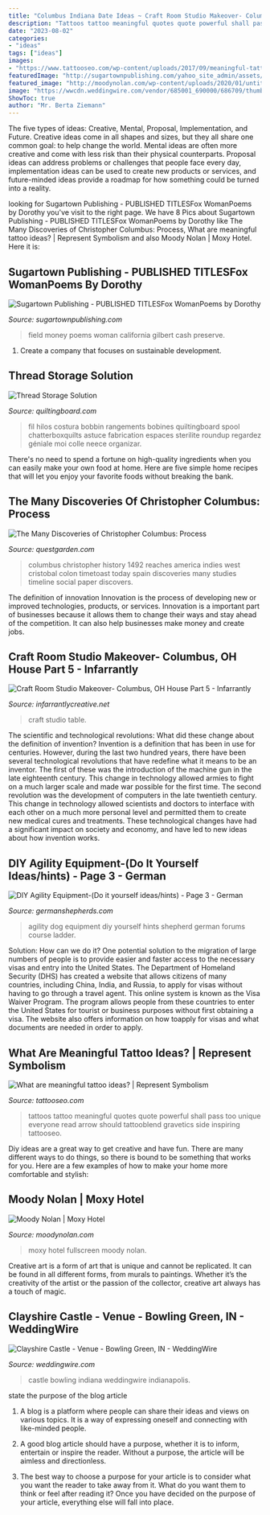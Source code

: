```yaml
---
title: "Columbus Indiana Date Ideas ~ Craft Room Studio Makeover- Columbus, Oh House Part 5"
description: "Tattoos tattoo meaningful quotes quote powerful shall pass too unique everyone read arrow should tattooblend gravetics side inspiring tattooseo"
date: "2023-08-02"
categories:
- "ideas"
tags: ["ideas"]
images:
- "https://www.tattooseo.com/wp-content/uploads/2017/09/meaningful-tattoos-17.jpg"
featuredImage: "http://sugartownpublishing.com/yahoo_site_admin/assets/images/Voices_from_the_Field_at_350_dpi.80123431_std.jpg"
featured_image: "http://moodynolan.com/wp-content/uploads/2020/01/untitled-3-800x600.jpg"
image: "https://wwcdn.weddingwire.com/vendor/685001_690000/686709/thumbnails/1200x1200_1416013272176-mowing-010.jpg"
ShowToc: true
author: "Mr. Berta Ziemann"
---
```



The five types of ideas: Creative, Mental, Proposal, Implementation, and Future.
Creative ideas come in all shapes and sizes, but they all share one common goal: to help change the world. Mental ideas are often more creative and come with less risk than their physical counterparts. Proposal ideas can address problems or challenges that people face every day, implementation ideas can be used to create new products or services, and future-minded ideas provide a roadmap for how something could be turned into a reality.

	

		
looking for Sugartown Publishing - PUBLISHED TITLESFox WomanPoems by Dorothy you've visit to the right page. We have 8 Pics about Sugartown Publishing - PUBLISHED TITLESFox WomanPoems by Dorothy like The Many Discoveries of Christopher Columbus: Process, What are meaningful tattoo ideas? | Represent Symbolism and also Moody Nolan | Moxy Hotel. Here it is:
		
    
## Sugartown Publishing - PUBLISHED TITLESFox WomanPoems By Dorothy

<img loading=lazy src="http://sugartownpublishing.com/yahoo_site_admin/assets/images/Voices_from_the_Field_at_350_dpi.80123431_std.jpg" onerror="this.onerror=null;this.src='https://tse1.mm.bing.net/th?id=OIP.fjDD9v3ye_t8jggkGVyhbgHaLH&amp;pid=15.1';" alt="Sugartown Publishing - PUBLISHED TITLESFox WomanPoems by Dorothy">

_Source: sugartownpublishing.com_

>field money poems woman california gilbert cash preserve. 

	

1. Create a company that focuses on sustainable development.

    
## Thread Storage Solution

<img loading=lazy src="https://www.quiltingboard.com/attachments/pictures-f5/159058d1294790400-attachment-159053.jpe" onerror="this.onerror=null;this.src='https://tse1.mm.bing.net/th?id=OIP.edT1PUw4jJ0pRFYsc8L5JAHaJ6&amp;pid=15.1';" alt="Thread Storage Solution">

_Source: quiltingboard.com_

>fil hilos costura bobbin rangements bobines quiltingboard spool chatterboxquilts astuce fabrication espaces sterilite roundup regardez géniale moi colle neece organizar. 

	

There's no need to spend a fortune on high-quality ingredients when you can easily make your own food at home. Here are five simple home recipes that will let you enjoy your favorite foods without breaking the bank.

    
## The Many Discoveries Of Christopher Columbus: Process

<img loading=lazy src="http://questgarden.com/71/32/7/081014090839/images/1_61_columbus_christopher.jpg" onerror="this.onerror=null;this.src='https://tse2.mm.bing.net/th?id=OIP.Km6gq1zVU22ItOpCG3NLYQAAAA&amp;pid=15.1';" alt="The Many Discoveries of Christopher Columbus: Process">

_Source: questgarden.com_

>columbus christopher history 1492 reaches america indies west cristobal colon timetoast today spain discoveries many studies timeline social paper discovers. 

	

The definition of innovation
Innovation is the process of developing new or improved technologies, products, or services. Innovation is a important part of businesses because it allows them to change their ways and stay ahead of the competition. It can also help businesses make money and create jobs.

    
## Craft Room Studio Makeover- Columbus, OH House Part 5 - Infarrantly

<img loading=lazy src="https://i1.wp.com/www.infarrantlycreative.net/wp-content/uploads/2016/03/DSC_0545craft-table-room.jpg?fit=513%2C770&amp;ssl=1" onerror="this.onerror=null;this.src='https://tse3.mm.bing.net/th?id=OIP.jmMcKB1eZGyTsNBuBf5rSwHaLH&amp;pid=15.1';" alt="Craft Room Studio Makeover- Columbus, OH House Part 5 - Infarrantly">

_Source: infarrantlycreative.net_

>craft studio table. 

	

The scientific and technological revolutions: What did these change about the definition of invention?
Invention is a definition that has been in use for centuries. However, during the last two hundred years, there have been several technological revolutions that have redefine what it means to be an inventor. The first of these was the introduction of the machine gun in the late eighteenth century. This change in technology allowed armies to fight on a much larger scale and made war possible for the first time. The second revolution was the development of computers in the late twentieth century. This change in technology allowed scientists and doctors to interface with each other on a much more personal level and permitted them to create new medical cures and treatments. These technological changes have had a significant impact on society and economy, and have led to new ideas about how invention works.

    
## DIY Agility Equipment-(Do It Yourself Ideas/hints) - Page 3 - German

<img loading=lazy src="http://www.germanshepherds.com/forum/attachments/agility/5739d1295563793-diy-agility-equipment-do-yourself-ideas-hints-img_3739.jpg" onerror="this.onerror=null;this.src='https://tse3.mm.bing.net/th?id=OIP.HGUQns5zKJgmeHymUGizpgHaFj&amp;pid=15.1';" alt="DIY Agility Equipment-(Do it yourself ideas/hints) - Page 3 - German">

_Source: germanshepherds.com_

>agility dog equipment diy yourself hints shepherd german forums course ladder. 

	

Solution: How can we do it?
One potential solution to the migration of large numbers of people is to provide easier and faster access to the necessary visas and entry into the United States. The Department of Homeland Security (DHS) has created a website that allows citizens of many countries, including China, India, and Russia, to apply for visas without having to go through a travel agent. This online system is known as the Visa Waiver Program. The program allows people from these countries to enter the United States for tourist or business purposes without first obtaining a visa. The website also offers information on how toapply for visas and what documents are needed in order to apply.

    
## What Are Meaningful Tattoo Ideas? | Represent Symbolism

<img loading=lazy src="https://www.tattooseo.com/wp-content/uploads/2017/09/meaningful-tattoos-17.jpg" onerror="this.onerror=null;this.src='https://tse1.mm.bing.net/th?id=OIP.znB5TuDria_-Xlba30ldRQAAAA&amp;pid=15.1';" alt="What are meaningful tattoo ideas? | Represent Symbolism">

_Source: tattooseo.com_

>tattoos tattoo meaningful quotes quote powerful shall pass too unique everyone read arrow should tattooblend gravetics side inspiring tattooseo. 

	

Diy ideas are a great way to get creative and have fun. There are many different ways to do things, so there is bound to be something that works for you. Here are a few examples of how to make your home more comfortable and stylish: 

    
## Moody Nolan | Moxy Hotel

<img loading=lazy src="http://moodynolan.com/wp-content/uploads/2020/01/untitled-3-800x600.jpg" onerror="this.onerror=null;this.src='https://tse1.mm.bing.net/th?id=OIP.gfsZeijKLQVK_YiT21hYygHaFj&amp;pid=15.1';" alt="Moody Nolan | Moxy Hotel">

_Source: moodynolan.com_

>moxy hotel fullscreen moody nolan. 

	

Creative art is a form of art that is unique and cannot be replicated. It can be found in all different forms, from murals to paintings. Whether it’s the creativity of the artist or the passion of the collector, creative art always has a touch of magic.

    
## Clayshire Castle - Venue - Bowling Green, IN - WeddingWire

<img loading=lazy src="https://wwcdn.weddingwire.com/vendor/685001_690000/686709/thumbnails/1200x1200_1416013272176-mowing-010.jpg" onerror="this.onerror=null;this.src='https://tse2.mm.bing.net/th?id=OIP.POJxWwClt-IxdO1VjUDGugHaEc&amp;pid=15.1';" alt="Clayshire Castle - Venue - Bowling Green, IN - WeddingWire">

_Source: weddingwire.com_

>castle bowling indiana weddingwire indianapolis. 

	

state the purpose of the blog article
1. A blog is a platform where people can share their ideas and views on various topics. It is a way of expressing oneself and connecting with like-minded people.
2. A good blog article should have a purpose, whether it is to inform, entertain or inspire the reader. Without a purpose, the article will be aimless and directionless.

3. The best way to choose a purpose for your article is to consider what you want the reader to take away from it. What do you want them to think or feel after reading it? Once you have decided on the purpose of your article, everything else will fall into place.

